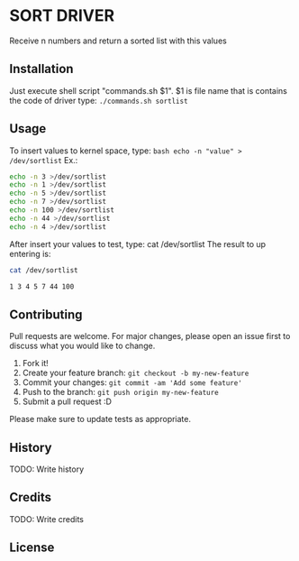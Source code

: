 # SORT DRIVER
Receive n numbers and return a sorted list with this values
## Installation
Just execute shell script "commands.sh $1".
$1 is file name that is contains the code of driver
type: ```./commands.sh sortlist```
## Usage
To insert values to kernel space, type: ```bash echo -n "value" > /dev/sortlist```
Ex.:
```bash
echo -n 3 >/dev/sortlist
echo -n 1 >/dev/sortlist
echo -n 5 >/dev/sortlist
echo -n 7 >/dev/sortlist
echo -n 100 >/dev/sortlist
echo -n 44 >/dev/sortlist
echo -n 4 >/dev/sortlist
```

After insert your values to test, type: cat /dev/sortlist
The result to up entering is:
```bash
cat /dev/sortlist

1 3 4 5 7 44 100
```

## Contributing
Pull requests are welcome. For major changes, please open an issue first to discuss what you would like to change.

1. Fork it!
2. Create your feature branch: `git checkout -b my-new-feature`
3. Commit your changes: `git commit -am 'Add some feature'`
4. Push to the branch: `git push origin my-new-feature`
5. Submit a pull request :D

Please make sure to update tests as appropriate.
## History
TODO: Write history
## Credits
TODO: Write credits
## License
